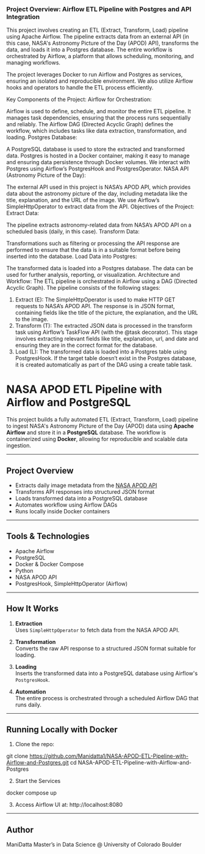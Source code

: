 ### Project Overview: Airflow ETL Pipeline with Postgres and API Integration
This project involves creating an ETL (Extract, Transform, Load) pipeline using Apache Airflow. The pipeline extracts data from an external API (in this case, NASA's Astronomy Picture of the Day (APOD) API), transforms the data, and loads it into a Postgres database. The entire workflow is orchestrated by Airflow, a platform that allows scheduling, monitoring, and managing workflows.

The project leverages Docker to run Airflow and Postgres as services, ensuring an isolated and reproducible environment. We also utilize Airflow hooks and operators to handle the ETL process efficiently.

Key Components of the Project:
Airflow for Orchestration:

Airflow is used to define, schedule, and monitor the entire ETL pipeline. It manages task dependencies, ensuring that the process runs sequentially and reliably.
The Airflow DAG (Directed Acyclic Graph) defines the workflow, which includes tasks like data extraction, transformation, and loading.
Postgres Database:

A PostgreSQL database is used to store the extracted and transformed data.
Postgres is hosted in a Docker container, making it easy to manage and ensuring data persistence through Docker volumes.
We interact with Postgres using Airflow’s PostgresHook and PostgresOperator.
NASA API (Astronomy Picture of the Day):

The external API used in this project is NASA’s APOD API, which provides data about the astronomy picture of the day, including metadata like the title, explanation, and the URL of the image.
We use Airflow’s SimpleHttpOperator to extract data from the API.
Objectives of the Project:
Extract Data:

The pipeline extracts astronomy-related data from NASA’s APOD API on a scheduled basis (daily, in this case).
Transform Data:

Transformations such as filtering or processing the API response are performed to ensure that the data is in a suitable format before being inserted into the database.
Load Data into Postgres:

The transformed data is loaded into a Postgres database. The data can be used for further analysis, reporting, or visualization.
Architecture and Workflow:
The ETL pipeline is orchestrated in Airflow using a DAG (Directed Acyclic Graph). The pipeline consists of the following stages:

1. Extract (E):
The SimpleHttpOperator is used to make HTTP GET requests to NASA’s APOD API.
The response is in JSON format, containing fields like the title of the picture, the explanation, and the URL to the image.
2. Transform (T):
The extracted JSON data is processed in the transform task using Airflow’s TaskFlow API (with the @task decorator).
This stage involves extracting relevant fields like title, explanation, url, and date and ensuring they are in the correct format for the database.
3. Load (L):
The transformed data is loaded into a Postgres table using PostgresHook.
If the target table doesn’t exist in the Postgres database, it is created automatically as part of the DAG using a create table task.

# NASA APOD ETL Pipeline with Airflow and PostgreSQL

This project builds a fully automated ETL (Extract, Transform, Load) pipeline to ingest NASA's Astronomy Picture of the Day (APOD) data using **Apache Airflow** and store it in a **PostgreSQL** database. The workflow is containerized using **Docker**, allowing for reproducible and scalable data ingestion.

---

## Project Overview

- Extracts daily image metadata from the [NASA APOD API](https://api.nasa.gov/)
- Transforms API responses into structured JSON format
- Loads transformed data into a PostgreSQL database
- Automates workflow using Airflow DAGs
- Runs locally inside Docker containers

---
## Tools & Technologies

- Apache Airflow
- PostgreSQL
- Docker & Docker Compose
- Python
- NASA APOD API
- PostgresHook, SimpleHttpOperator (Airflow)

---

## How It Works

1. **Extraction**  
   Uses `SimpleHttpOperator` to fetch data from the NASA APOD API.

2. **Transformation**  
   Converts the raw API response to a structured JSON format suitable for loading.

3. **Loading**  
   Inserts the transformed data into a PostgreSQL database using Airflow's `PostgresHook`.

4. **Automation**  
   The entire process is orchestrated through a scheduled Airflow DAG that runs daily.

---

## Running Locally with Docker

1. Clone the repo:

git clone https://github.com/Manidatta1/NASA-APOD-ETL-Pipeline-with-Airflow-and-Postgres.git
cd NASA-APOD-ETL-Pipeline-with-Airflow-and-Postgres

2. Start the Services

docker compose up

3. Access Airflow UI at: http://localhost:8080

---

## Author

ManiDatta
Master’s in Data Science @ University of Colorado Boulder

